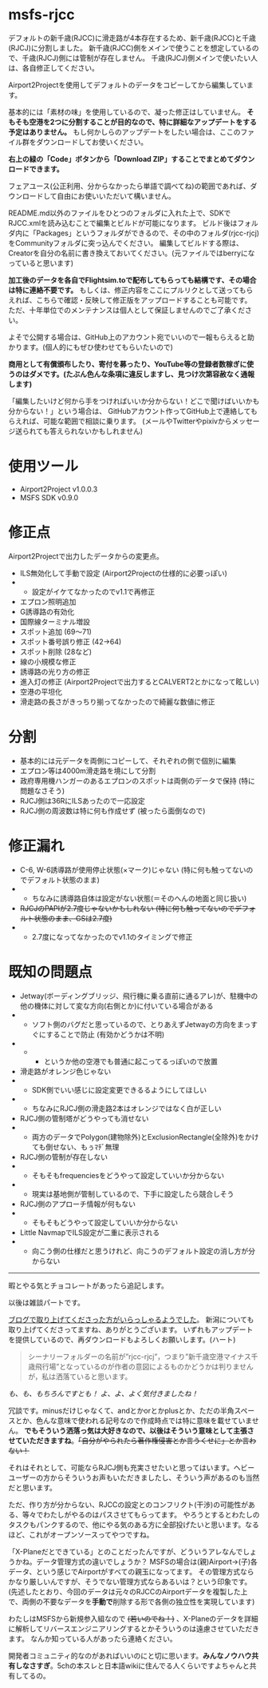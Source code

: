 # msfs-rjcc

デフォルトの新千歳(RJCC)に滑走路が4本存在するため、新千歳(RJCC)と千歳(RJCJ)に分割しました。
新千歳(RJCC)側をメインで使うことを想定しているので、千歳(RJCJ)側には管制が存在しません。
千歳(RJCJ)側メインで使いたい人は、各自修正してください。

Airport2Projectを使用してデフォルトのデータをコピーしてから編集しています。

基本的には「素材の味」を使用しているので、凝った修正はしていません。
**そもそも空港を2つに分割することが目的なので、特に詳細なアップデートをする予定はありません。**
もし何かしらのアップデートをしたい場合は、ここのファイル群をダウンロードしてお使いください。

__右上の緑の「Code」ボタンから「Download ZIP」することでまとめてダウンロードできます。__

フェアユース(公正利用、分からなかったら単語で調べてね)の範囲であれば、ダウンロードして自由にお使いいただいて構いません。

README.md以外のファイルをひとつのフォルダに入れた上で、SDKでRJCC.xmlを読み込むことで編集とビルドが可能になります。
ビルド後はフォルダ内に「Packages」というフォルダができるので、その中のフォルダ(rjcc-rjcj)をCommunityフォルダに突っ込んでください。
編集してビルドする際は、Creatorを自分の名前に書き換えておいてください。(元ファイルではberryになっていると思います)

**加工後のデータを各自でFlightsim.toで配布してもらっても結構です、その場合は特に連絡不要です。**
もしくは、修正内容をここにプルリクとして送ってもらえれば、こちらで確認・反映して修正版をアップロードすることも可能です。
ただ、十年単位でのメンテナンスは個人として保証しませんのでご了承ください。

よそで公開する場合は、GitHub上のアカウント宛でいいので一報もらえると助かります。(個人的にもぜひ使わせてもらいたいので)

**商用として有償頒布したり、寄付を募ったり、YouTube等の登録者数稼ぎに使うのはダメです。(たぶん色んな条項に違反しますし、見つけ次第容赦なく通報します)**

「編集したいけど何から手をつければいいか分からない！どこで聞けばいいかも分からない！」という場合は、
GitHubアカウント作ってGitHub上で連絡してもらえれば、可能な範囲で相談に乗ります。
(メールやTwitterやpixivからメッセージ送られても答えられないかもしれません)

# 使用ツール
* Airport2Project v1.0.0.3
* MSFS SDK v0.9.0

# 修正点
Airport2Projectで出力したデータからの変更点。
* ILS無効化して手動で設定 (Airport2Projectの仕様的に必要っぽい)
* * 設定がイケてなかったのでv1.1で再修正
* エプロン照明追加
* G誘導路の有効化
* 国際線ターミナル増設
* スポット追加 (69～71)
* スポット番号誤り修正 (42→64)
* スポット削除 (28など)
* 線の小規模な修正
* 誘導路の光り方の修正
* 進入灯の修正 (Airport2Projectで出力するとCALVERT2とかになって眩しい)
* 空港の平坦化
* 滑走路の長さがきっちり揃ってなかったので綺麗な数値に修正

# 分割
* 基本的には元データを両側にコピーして、それぞれの側で個別に編集
* エプロン等は4000m滑走路を境にして分割
* 政府専用機ハンガーのあるエプロンのスポットは両側のデータで保持 (特に問題なさそう)
* RJCJ側は36RにILSあったので一応設定
* RJCJ側の周波数は特に何も作成せず (被ったら面倒なので)

# 修正漏れ
* C-6, W-6誘導路が使用停止状態(×マーク)じゃない (特に何も触ってないのでデフォルト状態のまま)
* * ちなみに誘導路自体は設定がない状態(＝そのへんの地面と同じ扱い)
* ~~RJCJのPAPIが2.7度じゃないかもしれない (特に何も触ってないのでデフォルト状態のまま、GSは2.7度)~~
* * 2.7度になってなかったのでv1.1のタイミングで修正

# 既知の問題点
* Jetway(ボーディングブリッジ、飛行機に乗る直前に通るアレ)が、駐機中の他の機体に対して変な方向(右側とか)に付いている場合がある
* * ソフト側のバグだと思っているので、とりあえずJetwayの方向をまっすぐにすることで防止 (有効かどうかは不明)
* * * というか他の空港でも普通に起こってるっぽいので放置
* 滑走路がオレンジ色じゃない
* * SDK側でいい感じに設定変更できるるようにしてほしい
* * ちなみにRJCJ側の滑走路2本はオレンジではなく白が正しい
* RJCJ側の管制塔がどうやっても消せない
* * 両方のデータでPolygon(建物除外)とExclusionRectangle(全除外)をかけても倒せない、もぅﾏﾁﾞ無理
* RJCJ側の管制が存在しない
* * そもそもfrequenciesをどうやって設定していいか分からない
* * 現実は基地側が管制しているので、下手に設定したら競合しそう
* RJCJ側のアプローチ情報が何もない
* * そもそもどうやって設定していいか分からない
* Little NavmapでILS設定が二重に表示される
* * 向こう側の仕様だと思うけれど、向こうのデフォルト設定の消し方が分からない

---

暇とやる気とチョコレートがあったら追記します。

以後は雑談パートです。

[ブログで取り上げてくださった方がいらっしゃるようでした](https://www.tab-log.net/post-15933/)。
新潟についても取り上げてくださってますね、ありがとうございます。
いずれもアップデートを提供しているので、再ダウンロードもよろしくお願いします。(ハート)

> シーナリーフォルダーの名前が”rjcc-rjcj”，つまり”新千歳空港マイナス千歳飛行場”となっているのが作者の意図によるものかどうかは判りませんが，私は洒落ていると思います。

*も、も、もちろんですとも！ よ、よ、よく気付きましたね！*

冗談です。minusだけじゃなくて、andとかorとかplusとか、ただの半角スペースとか、色んな意味で使われる記号なので作成時点では特に意味を載せていません。
**でもそういう洒落っ気は大好きなので、以後はそういう意味として主張させていただきますね**。~~「自分がやられたら著作権侵害とか言うくせに」とか言わない！~~

それはそれとして、可能ならRJCJ側も充実させたいと思ってはいます。ヘビーユーザーの方からそういうお声もいただきましたし、そういう声があるのも当然だと思います。

ただ、作り方が分からない、RJCCの設定とのコンフリクト(干渉)の可能性がある、等々でわたしがやるのはパスさせてもらってます。
やろうとするとわたしのタスクもパンクするので、他にやる気のある方に全部投げたいと思います。なるほど、これがオープンソースってやつですね。

「X-Planeだとできている」とのことだったんですが、どういうアレなんでしょうかね。データ管理方式の違いでしょうか？
MSFSの場合は(親)Airport→(子)各データ、という感じでAirportがすべての親玉になってます。
その管理方式ならかなり厳しいんですが、そうでない管理方式ならあるいは？という印象です。
(先述したとおり、今回のデータは元々のRJCCのAirportデータを複製した上で、両側の不要なデータを**手動で**削除する形で各側の独立性を実現しています)

わたしはMSFSから新規参入組なので ~~(若いのでね！)~~ 、X-Planeのデータを詳細に解析してリバースエンジニアリングするとかそういうのは遠慮させていただきます。
なんか知っている人があったら連絡ください。

開発者コミュニティ的なのがあればいいのにと切に思います。**みんなノウハウ共有しなさすぎ**。5chの本スレと日本語wikiに住んでる人くらいですよちゃんと共有してるの。
